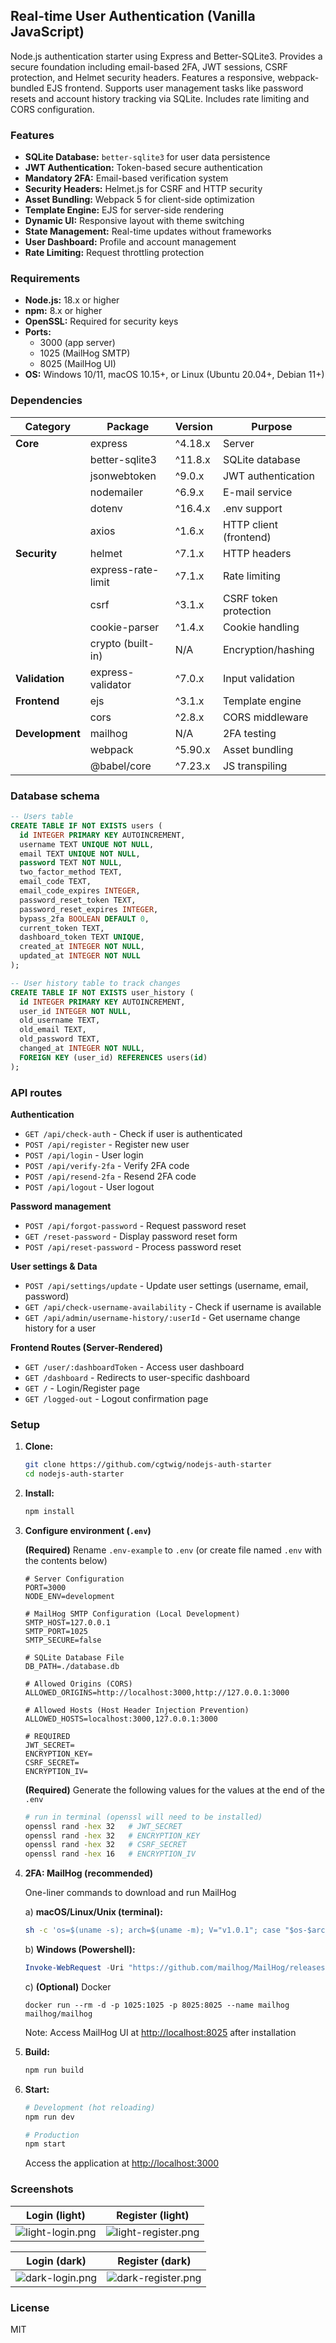 ## Real-time User Authentication (Vanilla JavaScript)

Node.js authentication starter using Express and Better-SQLite3. Provides a secure foundation including email-based 2FA, JWT sessions, CSRF protection, and Helmet security headers. Features a responsive, webpack-bundled EJS frontend. Supports user management tasks like password resets and account history tracking via SQLite. Includes rate limiting and CORS configuration.

### Features

- **SQLite Database:** `better-sqlite3` for user data persistence
- **JWT Authentication:** Token-based secure authentication
- **Mandatory 2FA:** Email-based verification system
- **Security Headers:** Helmet.js for CSRF and HTTP security
- **Asset Bundling:** Webpack 5 for client-side optimization
- **Template Engine:** EJS for server-side rendering
- **Dynamic UI:** Responsive layout with theme switching
- **State Management:** Real-time updates without frameworks
- **User Dashboard:** Profile and account management
- **Rate Limiting:** Request throttling protection

### Requirements

- **Node.js:** 18.x or higher
- **npm:** 8.x or higher
- **OpenSSL:** Required for security keys
- **Ports:**
  - 3000 (app server)
  - 1025 (MailHog SMTP)
  - 8025 (MailHog UI)
- **OS:** Windows 10/11, macOS 10.15+, or Linux (Ubuntu 20.04+, Debian 11+)

### Dependencies

| Category | Package | Version | Purpose |
|----------|---------|---------|----------|
| **Core** | express | ^4.18.x | Server |
| | better-sqlite3 | ^11.8.x | SQLite database |
| | jsonwebtoken | ^9.0.x | JWT authentication |
| | nodemailer | ^6.9.x | E-mail service |
| | dotenv | ^16.4.x | .env support |
| | axios | ^1.6.x | HTTP client (frontend) |
| **Security** | helmet | ^7.1.x | HTTP headers |
| | express-rate-limit | ^7.1.x | Rate limiting |
| | csrf | ^3.1.x | CSRF token protection |
| | cookie-parser | ^1.4.x | Cookie handling |
| | crypto (built-in) | N/A | Encryption/hashing |
| **Validation** | express-validator | ^7.0.x | Input validation |
| **Frontend** | ejs | ^3.1.x | Template engine |
| | cors | ^2.8.x | CORS middleware |
| **Development** | mailhog | N/A | 2FA testing |
| | webpack | ^5.90.x | Asset bundling |
| | @babel/core | ^7.23.x | JS transpiling |

### Database schema

```sql
-- Users table
CREATE TABLE IF NOT EXISTS users (
  id INTEGER PRIMARY KEY AUTOINCREMENT,
  username TEXT UNIQUE NOT NULL,
  email TEXT UNIQUE NOT NULL,
  password TEXT NOT NULL,
  two_factor_method TEXT,
  email_code TEXT,
  email_code_expires INTEGER,
  password_reset_token TEXT,
  password_reset_expires INTEGER,
  bypass_2fa BOOLEAN DEFAULT 0,
  current_token TEXT,
  dashboard_token TEXT UNIQUE,
  created_at INTEGER NOT NULL,
  updated_at INTEGER NOT NULL
);

-- User history table to track changes
CREATE TABLE IF NOT EXISTS user_history (
  id INTEGER PRIMARY KEY AUTOINCREMENT,
  user_id INTEGER NOT NULL,
  old_username TEXT,
  old_email TEXT,
  old_password TEXT,
  changed_at INTEGER NOT NULL,
  FOREIGN KEY (user_id) REFERENCES users(id)
);
```

### API routes

**Authentication**
- `GET /api/check-auth` - Check if user is authenticated
- `POST /api/register` - Register new user
- `POST /api/login` - User login
- `POST /api/verify-2fa` - Verify 2FA code
- `POST /api/resend-2fa` - Resend 2FA code
- `POST /api/logout` - User logout

**Password management**
- `POST /api/forgot-password` - Request password reset
- `GET /reset-password` - Display password reset form
- `POST /api/reset-password` - Process password reset

**User settings & Data**
- `POST /api/settings/update` - Update user settings (username, email, password)
- `GET /api/check-username-availability` - Check if username is available
- `GET /api/admin/username-history/:userId` - Get username change history for a user

**Frontend Routes (Server-Rendered)**
- `GET /user/:dashboardToken` - Access user dashboard
- `GET /dashboard` - Redirects to user-specific dashboard
- `GET /` - Login/Register page
- `GET /logged-out` - Logout confirmation page

### Setup

1.  **Clone:**
    ```bash
    git clone https://github.com/cgtwig/nodejs-auth-starter
    cd nodejs-auth-starter
    ```

2.  **Install:**
    ```bash
    npm install
    ```

3.  **Configure environment (`.env`)**

    **(Required)** Rename `.env-example` to `.env` (or create file named `.env` with the contents below)

    ```env
    # Server Configuration
    PORT=3000
    NODE_ENV=development
    
    # MailHog SMTP Configuration (Local Development)
    SMTP_HOST=127.0.0.1
    SMTP_PORT=1025
    SMTP_SECURE=false

    # SQLite Database File
    DB_PATH=./database.db

    # Allowed Origins (CORS)
    ALLOWED_ORIGINS=http://localhost:3000,http://127.0.0.1:3000

    # Allowed Hosts (Host Header Injection Prevention)
    ALLOWED_HOSTS=localhost:3000,127.0.0.1:3000

    # REQUIRED
    JWT_SECRET=
    ENCRYPTION_KEY=
    CSRF_SECRET=
    ENCRYPTION_IV=
    ```

    **(Required)** Generate the following values for the values at the end of the `.env`
    ```bash
    # run in terminal (openssl will need to be installed)
    openssl rand -hex 32   # JWT_SECRET
    openssl rand -hex 32   # ENCRYPTION_KEY
    openssl rand -hex 32   # CSRF_SECRET
    openssl rand -hex 16   # ENCRYPTION_IV
    ```

4.  **2FA: MailHog (recommended)**

    One-liner commands to download and run MailHog

     a) **macOS/Linux/Unix (terminal):**
    ```bash
    sh -c 'os=$(uname -s); arch=$(uname -m); V="v1.0.1"; case "$os-$arch" in Linux-x86_64|Linux-amd64) suffix="linux_amd64";; Linux-aarch64|Linux-arm64) suffix="linux_arm64";; Darwin-x86_64|Darwin-amd64) suffix="darwin_amd64";; Darwin-arm64) suffix="darwin_amd64"; echo "NOTE: Using amd64 binary via Rosetta 2 on arm64 Mac.";; *) echo "Error: Unsupported OS/Arch: $os-$arch"; exit 1;; esac; echo "Downloading MailHog_$suffix..."; curl -fL "https://github.com/mailhog/MailHog/releases/download/$V/MailHog_$suffix" -o mailhog && chmod +x mailhog && echo "Starting MailHog..." && ./mailhog || echo "MailHog download or execution failed."'
    ```
    
    b) **Windows (Powershell):**
    ```powershell
    Invoke-WebRequest -Uri "https://github.com/mailhog/MailHog/releases/download/v1.0.1/MailHog_windows_amd64.exe" -OutFile "mailhog.exe" ; Start-Process -FilePath ".\mailhog.exe"
    ```
    
    c) **(Optional)** Docker
    ```
    docker run --rm -d -p 1025:1025 -p 8025:8025 --name mailhog mailhog/mailhog
    ```
    
    Note: Access MailHog UI at [http://localhost:8025](http://localhost:8025) after installation

6.  **Build:**
    ```bash
    npm run build
    ```

7.  **Start:**
    ```bash
    # Development (hot reloading)
    npm run dev

    # Production
    npm start
    ```

    Access the application at [http://localhost:3000](http://localhost:3000)

### Screenshots

| Login (light) | Register (light) |
|-------|----------|
| ![light-login.png](public/images/light-login.png) | ![light-register.png](public/images/light-register.png) | 
  
| Login (dark) | Register (dark) |
|----------|------------------|
| ![dark-login.png](public/images/dark-login.png) | ![dark-register.png](public/images/dark-register.png) |

### License

MIT
